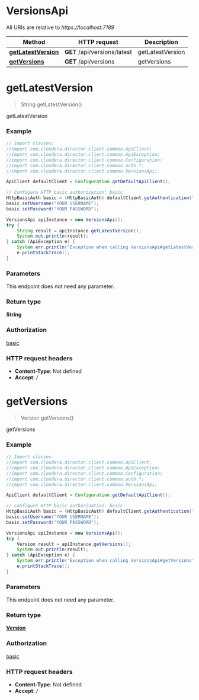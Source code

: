 # VersionsApi

All URIs are relative to *https://localhost:7189*

Method | HTTP request | Description
------------- | ------------- | -------------
[**getLatestVersion**](VersionsApi.md#getLatestVersion) | **GET** /api/versions/latest | getLatestVersion
[**getVersions**](VersionsApi.md#getVersions) | **GET** /api/versions | getVersions


<a name="getLatestVersion"></a>
# **getLatestVersion**
> String getLatestVersion()

getLatestVersion

### Example
```java
// Import classes:
//import com.cloudera.director.client.common.ApiClient;
//import com.cloudera.director.client.common.ApiException;
//import com.cloudera.director.client.common.Configuration;
//import com.cloudera.director.client.common.auth.*;
//import com.cloudera.director.client.common.VersionsApi;

ApiClient defaultClient = Configuration.getDefaultApiClient();

// Configure HTTP basic authorization: basic
HttpBasicAuth basic = (HttpBasicAuth) defaultClient.getAuthentication("basic");
basic.setUsername("YOUR USERNAME");
basic.setPassword("YOUR PASSWORD");

VersionsApi apiInstance = new VersionsApi();
try {
    String result = apiInstance.getLatestVersion();
    System.out.println(result);
} catch (ApiException e) {
    System.err.println("Exception when calling VersionsApi#getLatestVersion");
    e.printStackTrace();
}
```

### Parameters
This endpoint does not need any parameter.

### Return type

**String**

### Authorization

[basic](../README.md#basic)

### HTTP request headers

 - **Content-Type**: Not defined
 - **Accept**: */*

<a name="getVersions"></a>
# **getVersions**
> Version getVersions()

getVersions

### Example
```java
// Import classes:
//import com.cloudera.director.client.common.ApiClient;
//import com.cloudera.director.client.common.ApiException;
//import com.cloudera.director.client.common.Configuration;
//import com.cloudera.director.client.common.auth.*;
//import com.cloudera.director.client.common.VersionsApi;

ApiClient defaultClient = Configuration.getDefaultApiClient();

// Configure HTTP basic authorization: basic
HttpBasicAuth basic = (HttpBasicAuth) defaultClient.getAuthentication("basic");
basic.setUsername("YOUR USERNAME");
basic.setPassword("YOUR PASSWORD");

VersionsApi apiInstance = new VersionsApi();
try {
    Version result = apiInstance.getVersions();
    System.out.println(result);
} catch (ApiException e) {
    System.err.println("Exception when calling VersionsApi#getVersions");
    e.printStackTrace();
}
```

### Parameters
This endpoint does not need any parameter.

### Return type

[**Version**](Version.md)

### Authorization

[basic](../README.md#basic)

### HTTP request headers

 - **Content-Type**: Not defined
 - **Accept**: */*

